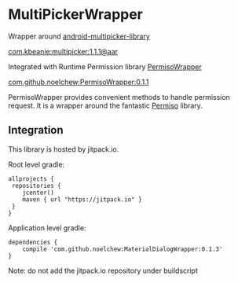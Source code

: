# MultiPickerWrapper
Wrapper around [android-multipicker-library](https://github.com/coomar2841/android-multipicker-library)

[com.kbeanie:multipicker:1.1.1@aar](https://mvnrepository.com/artifact/com.kbeanie/multipicker/1.1.1)

Integrated with Runtime Permission library [PermisoWrapper](https://github.com/NoelChew/PermisoWrapper)

[com.github.noelchew:PermisoWrapper:0.1.1](https://github.com/NoelChew/PermisoWrapper/releases/tag/0.1.1)

PermisoWrapper provides convenient methods to handle permission request. It is a wrapper around the fantastic [Permiso](https://github.com/greysonp/permiso) library.


## Integration
This library is hosted by jitpack.io.

Root level gradle:
```
allprojects {
 repositories {
    jcenter()
    maven { url "https://jitpack.io" }
 }
}
```

Application level gradle:
```
dependencies {
    compile 'com.github.noelchew:MaterialDialogWrapper:0.1.3'
}
```
Note: do not add the jitpack.io repository under buildscript
